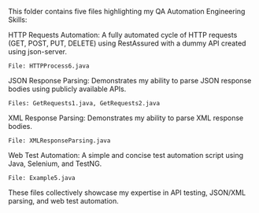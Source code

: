 This folder contains five files highlighting my QA Automation Engineering Skills:

HTTP Requests Automation: A fully automated cycle of HTTP requests (GET, POST, PUT, DELETE) using RestAssured with a dummy API created using json-server.

    File: HTTPProcess6.java
  
JSON Response Parsing: Demonstrates my ability to parse JSON response bodies using publicly available APIs.

    Files: GetRequests1.java, GetRequests2.java

XML Response Parsing: Demonstrates my ability to parse XML response bodies.

    File: XMLResponseParsing.java

Web Test Automation: A simple and concise test automation script using Java, Selenium, and TestNG.

    File: Example5.java
    
These files collectively showcase my expertise in API testing, JSON/XML parsing, and web test automation.
